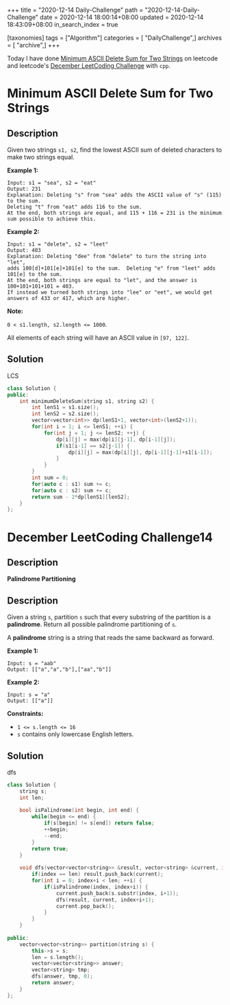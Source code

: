 +++
title = "2020-12-14 Daily-Challenge"
path = "2020-12-14-Daily-Challenge"
date = 2020-12-14 18:00:14+08:00
updated = 2020-12-14 18:43:09+08:00
in_search_index = true

[taxonomies]
tags = ["Algorithm"]
categories = [ "DailyChallenge",]
archives = [ "archive",]
+++

Today I have done [Minimum ASCII Delete Sum for Two Strings](https://leetcode.com/problems/minimum-ascii-delete-sum-for-two-strings/) on leetcode and leetcode's [December LeetCoding Challenge](https://leetcode.com/explore/challenge/card/december-leetcoding-challenge/570/week-2-december-8th-december-14th/3565/) with `cpp`.

<!-- more -->

# Minimum ASCII Delete Sum for Two Strings

## Description

Given two strings `s1, s2`, find the lowest ASCII sum of deleted characters to make two strings equal.

**Example 1:**

```
Input: s1 = "sea", s2 = "eat"
Output: 231
Explanation: Deleting "s" from "sea" adds the ASCII value of "s" (115) to the sum.
Deleting "t" from "eat" adds 116 to the sum.
At the end, both strings are equal, and 115 + 116 = 231 is the minimum sum possible to achieve this.
```

**Example 2:**

```
Input: s1 = "delete", s2 = "leet"
Output: 403
Explanation: Deleting "dee" from "delete" to turn the string into "let",
adds 100[d]+101[e]+101[e] to the sum.  Deleting "e" from "leet" adds 101[e] to the sum.
At the end, both strings are equal to "let", and the answer is 100+101+101+101 = 403.
If instead we turned both strings into "lee" or "eet", we would get answers of 433 or 417, which are higher.
```

**Note:**

`0 < s1.length, s2.length <= 1000`.

All elements of each string will have an ASCII value in `[97, 122]`.

## Solution

LCS

``` cpp
class Solution {
public:
    int minimumDeleteSum(string s1, string s2) {
        int lenS1 = s1.size();
        int lenS2 = s2.size();
        vector<vector<int>> dp(lenS1+1, vector<int>(lenS2+1));
        for(int i = 1; i <= lenS1; ++i) {
            for(int j = 1; j <= lenS2; ++j) {
                dp[i][j] = max(dp[i][j-1], dp[i-1][j]);
                if(s1[i-1] == s2[j-1]) {
                    dp[i][j] = max(dp[i][j], dp[i-1][j-1]+s1[i-1]);
                }
            }
        }
        int sum = 0;
        for(auto c : s1) sum += c;
        for(auto c : s2) sum += c;
        return sum - 2*dp[lenS1][lenS2];
    }
};
```

# December LeetCoding Challenge14

## Description

**Palindrome Partitioning**

## Description

Given a string `s`, partition `s` such that every substring of the partition is a **palindrome**. Return all possible palindrome partitioning of `s`.

A **palindrome** string is a string that reads the same backward as forward.

**Example 1:**

```
Input: s = "aab"
Output: [["a","a","b"],["aa","b"]]
```

**Example 2:**

```
Input: s = "a"
Output: [["a"]]
```

**Constraints:**

- `1 <= s.length <= 16`
- `s` contains only lowercase English letters.

## Solution

dfs

``` cpp
class Solution {
    string s;
    int len;
    
    bool isPalindrome(int begin, int end) {
        while(begin <= end) {
            if(s[begin] != s[end]) return false;
            ++begin;
            --end;
        }
        return true;
    }
    
    void dfs(vector<vector<string>> &result, vector<string> &current, int index) {
        if(index == len) result.push_back(current);
        for(int i = 0; index+i < len; ++i) {
            if(isPalindrome(index, index+i)) {
                current.push_back(s.substr(index, i+1));
                dfs(result, current, index+i+1);
                current.pop_back();
            }
        }
    }
    
public:
    vector<vector<string>> partition(string s) {
        this->s = s;
        len = s.length();
        vector<vector<string>> answer;
        vector<string> tmp;
        dfs(answer, tmp, 0);
        return answer;
    }
};
```